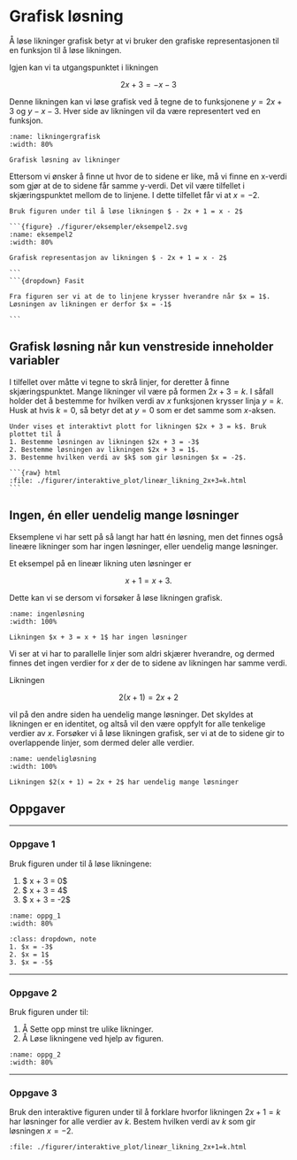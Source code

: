 # Grafisk løsning

Å løse likninger grafisk betyr at vi bruker den grafiske representasjonen til en funksjon til å løse likningen. 

Igjen kan vi ta utgangspunktet i likningen

$$
2x + 3 = -x - 3
$$

Denne likningen kan vi løse grafisk ved å tegne de to funksjonene $y = 2x + 3$ og $y -x - 3$. Hver side av likningen vil da være representert ved en funksjon. 

```{figure} ./figurer/eksempler/eksempel1.svg
:name: likningergrafisk
:width: 80%

Grafisk løsning av likninger
```

Ettersom vi ønsker å finne ut hvor de to sidene er like, må vi finne en x-verdi som gjør at de to sidene får samme y-verdi. Det vil være tilfellet i skjæringspunktet mellom de to linjene. I dette tilfellet får vi at $x = - 2$. 

````{admonition} Underveisoppgave 1
Bruk figuren under til å løse likningen $ - 2x + 1 = x - 2$

```{figure} ./figurer/eksempler/eksempel2.svg
:name: eksempel2
:width: 80%

Grafisk representasjon av likningen $ - 2x + 1 = x - 2$

```
```{dropdown} Fasit

Fra figuren ser vi at de to linjene krysser hverandre når $x = 1$. Løsningen av likningen er derfor $x = -1$

```
````

## Grafisk løsning når kun venstreside inneholder variabler
I tilfellet over måtte vi tegne to skrå linjer, for deretter å finne skjæringspunktet. Mange likninger vil være på formen $2 x + 3 = k$. I såfall holder det å bestemme for hvilken verdi av $x$ funksjonen krysser linja $y = k$. Husk at hvis $k = 0$, så betyr det at $y = 0$ som er det samme som $x$-aksen.

````{admonition} Underveisoppgave 2
Under vises et interaktivt plott for likningen $2x + 3 = k$. Bruk plottet til å 
1. Bestemme løsningen av likningen $2x + 3 = -3$
2. Bestemme løsningen av likningen $2x + 3 = 1$.
3. Bestemme hvilken verdi av $k$ som gir løsningen $x = -2$.

```{raw} html
:file: ./figurer/interaktive_plot/lineær_likning_2x+3=k.html
```
````

## Ingen, én eller uendelig mange løsninger
Eksemplene vi har sett på så langt har hatt én løsning, men det finnes også lineære likninger som har ingen løsninger, eller uendelig mange løsninger. 

Et eksempel på en lineær likning uten løsninger er 

$$
x + 1 = x + 3.
$$ 

Dette kan vi se dersom vi forsøker å løse likningen grafisk. 

```{figure} ./figurer/eksempler/eksempel3.svg
:name: ingenløsning
:width: 100%

Likningen $x + 3 = x + 1$ har ingen løsninger
```

Vi ser at vi har to parallelle linjer som aldri skjærer hverandre, og dermed finnes det ingen verdier for $x$ der de to sidene av likningen har samme verdi. 

Likningen 

$$
2(x+1) = 2x + 2
$$ 

vil på den andre siden ha uendelig mange løsninger. Det skyldes at likningen er en identitet, og altså vil den være oppfylt for alle tenkelige verdier av $x$. Forsøker vi å løse likningen grafisk, ser vi at de to sidene gir to overlappende linjer, som dermed deler alle verdier. 

```{figure} ./figurer/eksempler/eksempel4.svg
:name: uendeligløsning
:width: 100%

Likningen $2(x + 1) = 2x + 2$ har uendelig mange løsninger
```

## Oppgaver
---
### Oppgave 1
Bruk figuren under til å løse likningene: 

1. $ x + 3 = 0$
2. $ x + 3 = 4$
3. $ x + 3 = -2$

```{figure} ./figurer/oppgaver/oppg_1.svg
:name: oppg_1
:width: 80%
```

```{admonition} Fasit
:class: dropdown, note
1. $x = -3$
2. $x = 1$
3. $x = -5$

```
---
### Oppgave 2
Bruk figuren under til:
1. Å Sette opp minst tre ulike likninger. 
2. Å Løse likningene ved hjelp av figuren. 

```{figure} ./figurer/oppgaver/oppg_2.svg
:name: oppg_2
:width: 80%
``` 

---
### Oppgave 3
Bruk den interaktive figuren under til å forklare hvorfor likningen $2x+1 = k$ har løsninger for alle verdier av $k$. 
Bestem hvilken verdi av $k$ som gir løsningen $x = -2$. 


```{raw} html
:file: ./figurer/interaktive_plot/lineær_likning_2x+1=k.html
```


